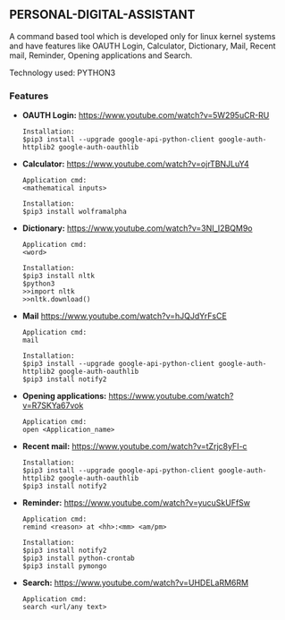 ## PERSONAL-DIGITAL-ASSISTANT

A command based tool which is developed only for linux kernel systems and have features like OAUTH Login, Calculator, Dictionary, Mail, Recent mail, Reminder, Opening applications and Search.

Technology used: PYTHON3

### Features

* **OAUTH Login:** https://www.youtube.com/watch?v=5W295uCR-RU

      Installation:
      $pip3 install --upgrade google-api-python-client google-auth-httplib2 google-auth-oauthlib
      
* **Calculator:** https://www.youtube.com/watch?v=ojrTBNJLuY4

      Application cmd:
      <mathematical inputs>
      
      Installation:
      $pip3 install wolframalpha
      
* **Dictionary:** https://www.youtube.com/watch?v=3NI_I2BQM9o

      Application cmd: 
      <word>
      
      Installation:
      $pip3 install nltk
      $python3
      >>import nltk
      >>nltk.download()

* **Mail** https://www.youtube.com/watch?v=hJQJdYrFsCE

      Application cmd: 
      mail
      
      Installation:
      $pip3 install --upgrade google-api-python-client google-auth-httplib2 google-auth-oauthlib
      $pip3 install notify2

* **Opening applications:** https://www.youtube.com/watch?v=R7SKYa67vok

      Application cmd:
      open <Application_name>
      
* **Recent mail:** https://www.youtube.com/watch?v=tZrjc8yFI-c

      Installation:
      $pip3 install --upgrade google-api-python-client google-auth-httplib2 google-auth-oauthlib
      $pip3 install notify2
      
* **Reminder:** https://www.youtube.com/watch?v=yucuSkUFfSw

      Application cmd:
      remind <reason> at <hh>:<mm> <am/pm>
    
      Installation:
      $pip3 install notify2
      $pip3 install python-crontab
      $pip3 install pymongo
      
* **Search:** https://www.youtube.com/watch?v=UHDELaRM6RM

      Application cmd:
      search <url/any text>
      
